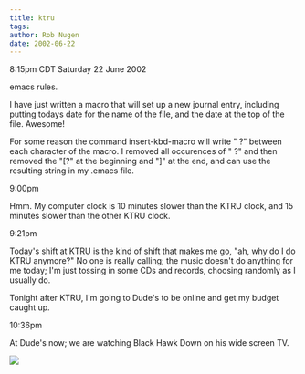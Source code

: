 ```yaml
---
title: ktru
tags: 
author: Rob Nugen
date: 2002-06-22
---
```


<p class=date>8:15pm CDT Saturday 22 June 2002</p>

<p>emacs rules.</p>

<p>I have just written a macro that will set up a new journal entry,
including putting todays date for the name of the file, and the date
at the top of the file.  Awesome!</p>

<p>For some reason the command insert-kbd-macro will write " ?"
between each character of the macro.  I removed all occurences of " ?"
and then removed the "[?" at the beginning and "]" at the end, and can
use the resulting string in my .emacs file.</p>

<p class=date>9:00pm</p>

<p>Hmm.  My computer clock is 10 minutes slower than the KTRU clock,
and 15 minutes slower than the other KTRU clock.</p>

<p class=date>9:21pm</p>

<p>Today's shift at KTRU is the kind of shift that makes me go, "ah,
why do I do KTRU anymore?"  No one is really calling; the music
doesn't do anything for me today; I'm just tossing in some CDs and
records, choosing randomly as I usually do.</p>

<p>Tonight after KTRU, I'm going to Dude's to be online and get my
budget caught up.</p>

<p class=date>10:36pm</p>

<p>At Dude's now; we are watching Black Hawk Down on his wide screen TV.</p>

<p><img src="/images/rob/wL-ROB.gif"/></p>
